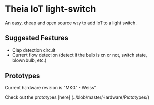 # Theia IoT light-switch
An easy, cheap and open source way to add IoT to a light switch.  


## Suggested Features
* Clap detection circuit
* Current flow detection (detect if the bulb is on or not, switch state, blown bulb, etc.)


## Prototypes
Current hardware revision is "MK0.1 - Weiss"

Check out the prototypes [here] (../blob/master/Hardware/Prototypes/)
